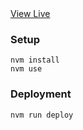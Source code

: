 <div>
<a href="https://ay0718.github.io/my-portfolio">View Live</a>
</div>

### Setup

```shell
nvm install
nvm use
```

### Deployment
```shell
nvm run deploy
```